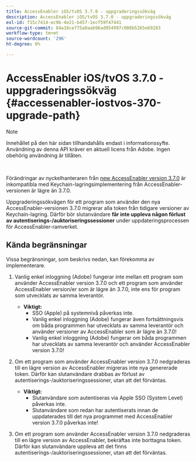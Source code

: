 ```yaml
---
title: AccessEnabler iOS/tvOS 3.7.0 - uppgraderingssökväg
description: AccessEnabler iOS/tvOS 3.7.0 - uppgraderingssökväg
exl-id: f15c7414-ec9b-4e21-b457-1ecf59f47441
source-git-commit: 84a16ce775a0aab96ad954997c008b5265e69283
workflow-type: tm+mt
source-wordcount: '296'
ht-degree: 0%

---
```


# AccessEnabler iOS/tvOS 3.7.0 - uppgraderingssökväg {#accessenabler-iostvos-370-upgrade-path}

>[!NOTE]
>
>Innehållet på den här sidan tillhandahålls endast i informationssyfte. Användning av denna API kräver en aktuell licens från Adobe. Ingen obehörig användning är tillåten.

</br>

Förändringar av nyckelhanteraren från [new AccessEnabler version 3.7.0](/help/authentication/authn-rn-ios-tvos-370.md) är inkompatibla med Keychain-lagringsimplementering från AccessEnabler-versionen är lägre än 3.7.0.

Uppgraderingssökvägen för ett program som använder den nya AccessEnabler-versionen 3.7.0 migrerar alla token från tidigare versioner av Keychain-lagring. Därför bör slutanvändare **får inte uppleva någon förlust av autentiserings-/auktoriseringssessioner** under uppdateringsprocessen för AccessEnabler-ramverket.

## Kända begränsningar

Vissa begränsningar, som beskrivs nedan, kan förekomma av implementerare.


1. Vanlig enkel inloggning (Adobe) fungerar inte mellan ett program som använder AccessEnabler version 3.7.0 och ett program som använder AccessEnabler version/er som är lägre än 3.7.0, inte ens för program som utvecklats av samma leverantör.

   - **Viktigt:**
      - SSO (Apple) på systemnivå påverkas inte.
      - Vanlig enkel inloggning (Adobe) fungerar även fortsättningsvis om båda programmen har utvecklats av samma leverantör och använder versioner av AccessEnabler som är lägre än 3.7.0!
      - Vanlig enkel inloggning (Adobe) fungerar om båda programmen har utvecklats av samma leverantör och använder AccessEnabler version 3.7.0!

1. Om ett program som använder AccessEnabler version 3.7.0 nedgraderas till en lägre version av AccessEnabler migreras inte nya genererade token. Därför kan slutanvändare drabbas av förlust av autentiserings-/auktoriseringssessioner, utan att det förväntas.

   - **Viktigt:**
      - Slutanvändare som autentiseras via Apple SSO (System Level) påverkas inte.
      - Slutanvändare som redan har autentiserats innan de uppdaterades till det nya programmet med AccessEnabler version 3.7.0 påverkas inte!

1. Om ett program som använder AccessEnabler version 3.7.0 nedgraderas till en lägre version av AccessEnabler, bekräftas inte borttagna token. Därför kan slutanvändare uppleva att det finns autentiserings-/auktoriseringssessioner, utan att det förväntas.
